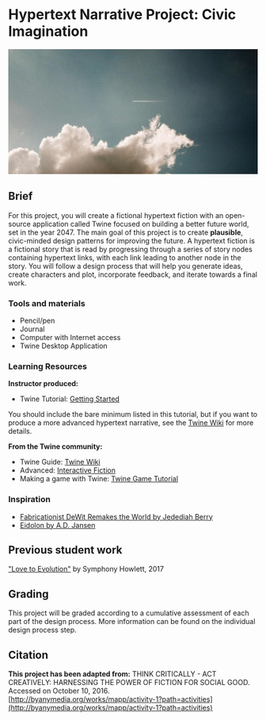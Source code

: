 # Hypertext Narrative Project: Civic Imagination

![Photo of clouds and an airplane contrail](/assets/1500.jpg)

## Brief

For this project, you will create a fictional hypertext fiction with an open-source application called Twine focused on building a better future world, set in the year 2047. The main goal of this project is to create **plausible**, civic-minded design patterns for improving the future. A hypertext fiction is a fictional story that is read by progressing through a series of story nodes containing hypertext links, with each link leading to another node in the story. You will follow a design process that will help you generate ideas, create characters and plot, incorporate feedback, and iterate towards a final work.

### Tools and materials

* Pencil/pen
* Journal
* Computer with Internet access
* Twine Desktop Application

### Learning Resources

**Instructor produced:**

* Twine Tutorial: [Getting Started](/topics/twine-tutorial-getting-started.md)

You should include the bare minimum listed in this tutorial, but if you want to produce a more advanced hypertext narrative, see the [Twine Wiki](http://twinery.org/wiki/twine2:guide) for more details.

**From the Twine community:**

* Twine Guide: [Twine Wiki](http://twinery.org/wiki/twine2:guide)
* Advanced: [Interactive Fiction](http://www.sfwa.org/creating-interactive-fiction-guide-using-twine/)
* Making a game with Twine: [Twine Game Tutorial](http://www.auntiepixelante.com/twine/)

### Inspiration

* [Fabricationist DeWit Remakes the World by Jedediah Berry](http://thirdarchive.net/fabricationist-dewit-remakes-the-world/)
* [Eidolon by A.D. Jansen](http://ifarchive.jmac.org/if-archive/games/competition2014/Eidolon/Eidolon.html)

## Previous student work

["Love to Evolution"](https://cdn.rawgit.com/dmd-program/work-examples/e6fd4cc2/dmd100-narrative-project/love-to-evolution-narrative-project.html) by Symphony Howlett, 2017

## Grading

This project will be graded according to a cumulative assessment of each part of the design process. More information can be found on the individual design process step.

## Citation

**This project has been adapted from:** THINK CRITICALLY - ACT CREATIVELY: HARNESSING THE POWER OF FICTION FOR SOCIAL GOOD. Accessed on October 10, 2016. [http://byanymedia.org/works/mapp/activity-1?path=activities](http://byanymedia.org/works/mapp/activity-1?path=activities)

